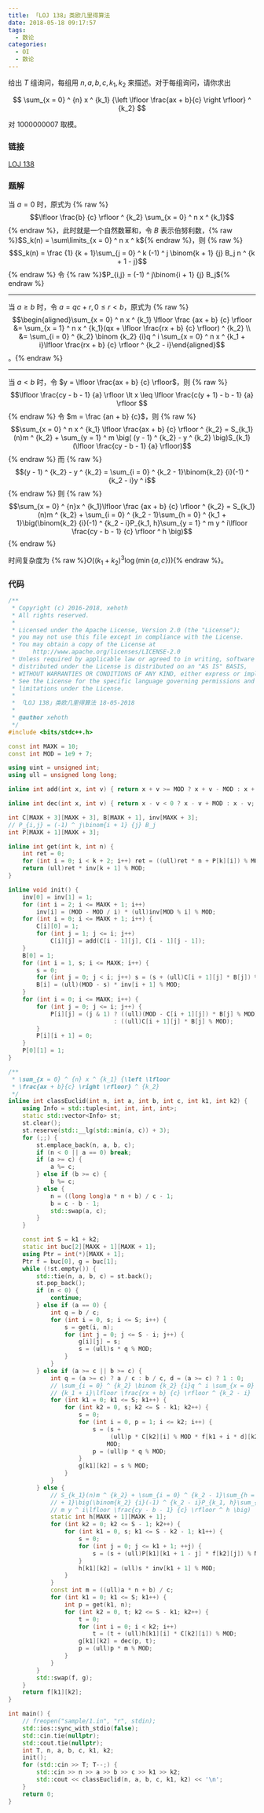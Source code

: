 ```yaml
---
title: 「LOJ 138」类欧几里得算法
date: 2018-05-18 09:17:57
tags:
  - 数论
categories:
  - OI
  - 数论
---
```

给出 $T$ 组询问，每组用 $n, a, b, c, k_1, k_2$ 来描述。对于每组询问，请你求出

$$
\sum_{x = 0} ^ {n} x ^ {k_1} {\left \lfloor \frac{ax + b}{c} \right \rfloor} ^ {k_2}
$$

对 $1000000007$ 取模。

<!-- more -->

### 链接
[LOJ 138](https://loj.ac/problem/138)

### 题解
当 $a = 0$ 时，原式为
{% raw %}$$\lfloor \frac{b} {c} \rfloor ^ {k_2} \sum_{x = 0} ^ n x ^ {k_1}$${% endraw %}，此时就是一个自然数幂和，令 $B$ 表示伯努利数，{% raw %}$S_k(n) = \sum\limits_{x = 0} ^ n x ^ k${% endraw %}，则
{% raw %}$$S_k(n) = \frac {1} {k + 1}\sum_{j = 0} ^ k (-1) ^ j \binom{k + 1} {j} B_j n ^ {k + 1 - j}$${% endraw %}
令 {% raw %}$P_{i,j} = (-1) ^ j\binom{i + 1} {j} B_j${% endraw %}

---

当 $a \geq b$ 时，令 $a = qc + r, 0 \leq r \lt b$，原式为
{% raw %}$$\begin{aligned}\sum_{x = 0} ^ n x ^ {k_1} \lfloor \frac {ax + b} {c} \rfloor &=  \sum_{x = 1} ^ n x ^ {k_1}(qx + \lfloor \frac{rx + b} {c} \rfloor) ^ {k_2} \\ 
&= \sum_{i = 0} ^ {k_2} \binom {k_2} {i}q ^ i \sum_{x = 0} ^ n x ^ {k_1 + i}\lfloor \frac{rx + b} {c} \rfloor ^ {k_2 - i}\end{aligned}$$。{% endraw %}

---

当 $a \lt b$ 时，令 $y = \lfloor \frac{ax + b} {c} \rfloor$，则
{% raw %}$$\lfloor \frac{cy - b - 1} {a} \rfloor \lt x \leq \lfloor \frac{c(y + 1) - b -  1} {a} \rfloor $${% endraw %}
令 $m = \frac {an + b} {c}$，则
{% raw %}$$\sum_{x = 0} ^ n x ^ {k_1} \lfloor \frac{ax + b} {c} \rfloor ^ {k_2} = S_{k_1}(n)m ^ {k_2} + \sum_{y = 1} ^ m \big( (y - 1) ^ {k_2} - y ^ {k_2} \big)S_{k_1}(\lfloor \frac{cy - b - 1} {a} \rfloor)$${% endraw %}
而
{% raw %}$$(y - 1) ^ {k_2} - y ^ {k_2} = \sum_{i = 0} ^ {k_2 - 1}\binom{k_2} {i}(-1) ^ {k_2 - i}y ^ i$${% endraw %}
则
{% raw %}$$\sum_{x = 0} ^ {n}x ^ {k_1}\lfloor \frac {ax + b} {c} \rfloor ^ {k_2} = S_{k_1}(n)m ^ {k_2} + \sum_{i = 0} ^ {k_2 - 1}\sum_{h = 0} ^ {k_1 + 1}\big(\binom{k_2} {i}(-1) ^ {k_2 - i}P_{k_1, h}\sum_{y = 1} ^ m y ^ i\lfloor \frac{cy - b - 1} {c} \rfloor ^ h \big)$${% endraw %}

时间复杂度为 {% raw %}$O((k_1 + k_2) ^ 3\log(\min\{a, c\}))${% endraw %}。

### 代码
``` cpp
/**
 * Copyright (c) 2016-2018, xehoth
 * All rights reserved.
 *
 * Licensed under the Apache License, Version 2.0 (the "License");
 * you may not use this file except in compliance with the License.
 * You may obtain a copy of the License at
 *     http://www.apache.org/licenses/LICENSE-2.0
 * Unless required by applicable law or agreed to in writing, software
 * distributed under the License is distributed on an "AS IS" BASIS,
 * WITHOUT WARRANTIES OR CONDITIONS OF ANY KIND, either express or implied.
 * See the License for the specific language governing permissions and
 * limitations under the License.
 *
 * 「LOJ 138」类欧几里得算法 18-05-2018
 *
 * @author xehoth
 */
#include <bits/stdc++.h>

const int MAXK = 10;
const int MOD = 1e9 + 7;

using uint = unsigned int;
using ull = unsigned long long;

inline int add(int x, int v) { return x + v >= MOD ? x + v - MOD : x + v; }

inline int dec(int x, int v) { return x - v < 0 ? x - v + MOD : x - v; }

int C[MAXK + 3][MAXK + 3], B[MAXK + 1], inv[MAXK + 3];
// P_{i,j} = (-1) ^ j\binom{i + 1} {j} B_j
int P[MAXK + 1][MAXK + 3];

inline int get(int k, int n) {
    int ret = 0;
    for (int i = 0; i < k + 2; i++) ret = ((ull)ret * n + P[k][i]) % MOD;
    return (ull)ret * inv[k + 1] % MOD;
}

inline void init() {
    inv[0] = inv[1] = 1;
    for (int i = 2; i <= MAXK + 1; i++)
        inv[i] = (MOD - MOD / i) * (ull)inv[MOD % i] % MOD;
    for (int i = 0; i <= MAXK + 1; i++) {
        C[i][0] = 1;
        for (int j = 1; j <= i; j++)
            C[i][j] = add(C[i - 1][j], C[i - 1][j - 1]);
    }
    B[0] = 1;
    for (int i = 1, s; i <= MAXK; i++) {
        s = 0;
        for (int j = 0; j < i; j++) s = (s + (ull)C[i + 1][j] * B[j]) % MOD;
        B[i] = (ull)(MOD - s) * inv[i + 1] % MOD;
    }
    for (int i = 0; i <= MAXK; i++) {
        for (int j = 0; j <= i; j++) {
            P[i][j] = (j & 1) ? ((ull)(MOD - C[i + 1][j]) * B[j] % MOD)
                              : ((ull)C[i + 1][j] * B[j] % MOD);
        }
        P[i][i + 1] = 0;
    }
    P[0][1] = 1;
}

/**
 * \sum_{x = 0} ^ {n} x ^ {k_1} {\left \lfloor
 * \frac{ax + b}{c} \right \rfloor} ^ {k_2}
 */
inline int classEuclid(int n, int a, int b, int c, int k1, int k2) {
    using Info = std::tuple<int, int, int, int>;
    static std::vector<Info> st;
    st.clear();
    st.reserve(std::__lg(std::min(a, c)) + 3);
    for (;;) {
        st.emplace_back(n, a, b, c);
        if (n < 0 || a == 0) break;
        if (a >= c) {
            a %= c;
        } else if (b >= c) {
            b %= c;
        } else {
            n = ((long long)a * n + b) / c - 1;
            b = c - b - 1;
            std::swap(a, c);
        }
    }

    const int S = k1 + k2;
    static int buc[2][MAXK + 1][MAXK + 1];
    using Ptr = int(*)[MAXK + 1];
    Ptr f = buc[0], g = buc[1];
    while (!st.empty()) {
        std::tie(n, a, b, c) = st.back();
        st.pop_back();
        if (n < 0) {
            continue;
        } else if (a == 0) {
            int q = b / c;
            for (int i = 0, s; i <= S; i++) {
                s = get(i, n);
                for (int j = 0; j <= S - i; j++) {
                    g[i][j] = s;
                    s = (ull)s * q % MOD;
                }
            }
        } else if (a >= c || b >= c) {
            int q = (a >= c) ? a / c : b / c, d = (a >= c) ? 1 : 0;
            // \sum_{i = 0} ^ {k_2} \binom {k_2} {i}q ^ i \sum_{x = 0} ^ n x ^
            // {k_1 + i}\lfloor \frac{rx + b} {c} \rfloor ^ {k_2 - i}
            for (int k1 = 0; k1 <= S; k1++) {
                for (int k2 = 0, s; k2 <= S - k1; k2++) {
                    s = 0;
                    for (int i = 0, p = 1; i <= k2; i++) {
                        s = (s +
                             (ull)p * C[k2][i] % MOD * f[k1 + i * d][k2 - i]) %
                            MOD;
                        p = (ull)p * q % MOD;
                    }
                    g[k1][k2] = s % MOD;
                }
            }
        } else {
            // S_{k_1}(n)m ^ {k_2} + \sum_{i = 0} ^ {k_2 - 1}\sum_{h = 0} ^ {k_1
            // + 1}\big(\binom{k_2} {i}(-1) ^ {k_2 - i}P_{k_1, h}\sum_{y = 1} ^
            // m y ^ i\lfloor \frac{cy - b - 1} {c} \rfloor ^ h \big)
            static int h[MAXK + 1][MAXK + 1];
            for (int k2 = 0; k2 <= S - 1; k2++) {
                for (int k1 = 0, s; k1 <= S - k2 - 1; k1++) {
                    s = 0;
                    for (int j = 0; j <= k1 + 1; ++j) {
                        s = (s + (ull)P[k1][k1 + 1 - j] * f[k2][j]) % MOD;
                    }
                    h[k1][k2] = (ull)s * inv[k1 + 1] % MOD;
                }
            }
            const int m = ((ull)a * n + b) / c;
            for (int k1 = 0; k1 <= S; k1++) {
                int p = get(k1, n);
                for (int k2 = 0, t; k2 <= S - k1; k2++) {
                    t = 0;
                    for (int i = 0; i < k2; i++)
                        t = (t + (ull)h[k1][i] * C[k2][i]) % MOD;
                    g[k1][k2] = dec(p, t);
                    p = (ull)p * m % MOD;
                }
            }
        }
        std::swap(f, g);
    }
    return f[k1][k2];
}

int main() {
    // freopen("sample/1.in", "r", stdin);
    std::ios::sync_with_stdio(false);
    std::cin.tie(nullptr);
    std::cout.tie(nullptr);
    int T, n, a, b, c, k1, k2;
    init();
    for (std::cin >> T; T--;) {
        std::cin >> n >> a >> b >> c >> k1 >> k2;
        std::cout << classEuclid(n, a, b, c, k1, k2) << '\n';
    }
    return 0;
}
```